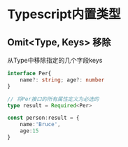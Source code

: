# Typescript内置类型

## Omit<Type, Keys> 移除

从Type中移除指定的几个字段keys

```ts
interface Per{
    name?: string; age?: number
}

// 将Per接口的所有属性定义为必选的
type result = Required<Per>

const person:result = {
    name:'Bruce',
    age:15
}
```
